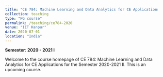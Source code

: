 ```yaml
---
title: "CE 784: Machine Learning and Data Analytics for CE Applications (Upcoming)"
collection: teaching
type: "PG course"
permalink: /teaching/ce784-2020
venue: "IIT Kanpur"
date: 2020-07-01
location: "India"
---
```


**Semester: 2020 - 2021 I**

Welcome to the course homepage of CE 784: Machine Learning and Data Analytics for CE Applications for the Semester 2020-2021 II. This is an upcoming course.


